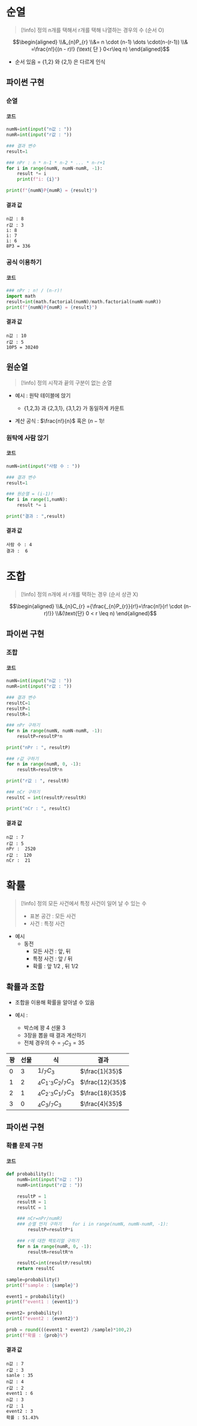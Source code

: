 # 순열

>[!info] 정의 
> n개를 택해서 r개를 택해 나열하는 경우의 수 (순서 O) 

$$\begin{aligned}
\\&_{n}P_{r} 
\\&= n \cdot (n-1) \dots \cdot(n-(r-1))
\\& =\frac{n!}{(n - r)!} (\text{   단 } 0<r\leq n)
\end{aligned}$$


- 순서 있음 = {1,2} 와 {2,1} 은 다르게 인식 

## 파이썬 구현
### 순열 
#### 코드 
```python
numN=int(input("n값 : "))  
numR=int(input("r값 : "))  
  
### 결과 변수  
result=1  
  
### nPr : n * n-1 * n-2 * ... * n-r+1  
for i in range(numN, numN-numR, -1):  
    result *= i  
    print(f"i: {i}")  
  
print(f"{numN}P{numR} = {result}")

```

#### 결과 값
```text
n값 : 8
r값 : 3
i: 8
i: 7
i: 6
8P3 = 336
```

### 공식 이용하기 
#### 코드 
```python
### nPr : n! / (n-r)!
import math  
result=int(math.factorial(numN)/math.factorial(numN-numR))  
print(f"{numN}P{numR} = {result}")
```

#### 결과 값
```text
n값 : 10
r값 : 5
10P5 = 30240
```


## 원순열 

>[!info] 정의 
> 시작과 끝의 구분이 없는 순열
> 

- 예시 : 원탁 테이블에 앉기
	- {1,2,3} 과 {2,3,1}, {3,1,2} 가 동일하게 카운트 

- 계산 공식 : $\frac{n!}{n}$ 혹은 $(n-1)!$

### 원탁에 사람 앉기
#### 코드 
```python
numN=int(input("사람 수 : "))  
  
### 결과 변수  
result=1  
  
### 원순열 = (i-1)!  
for i in range(1,numN):  
    result *= i  
  
print("결과 : ",result)

```

#### 결과 값
```text
사람 수 : 4
결과 :  6
```



# 조합 

>[!info] 정의 
> n개에 서 r개를 택하는 경우 (순서 상관 X)


$$\begin{aligned}
\\&_{n}C_{r} ={\frac{_{n}P_{r}}{r!}=\frac{n!}{r! \cdot (n-r)!}} 
\\&(\text{단} 0 < r \leq n)
\end{aligned}$$

## 파이썬 구현 
### 조합 
#### 코드 
```python
numN=int(input("n값 : "))  
numR=int(input("r값 : "))  
  
### 결과 변수  
resultC=1  
resultP=1  
resultR=1  
  
### nPr 구하기  
for n in range(numN, numN-numR, -1):  
    resultP=resultP*n  
  
print("nPr : ", resultP)  
  
### r값 구하기  
for n in range(numR, 0, -1):  
    resultR=resultR*n  
  
print("r값 : ", resultR)  
  
### nCr 구하기  
resultC = int(resultP/resultR)  
  
print("nCr : ", resultC)

```

#### 결과 값
```text
n값 : 7
r값 : 5
nPr :  2520
r값 :  120
nCr :  21
```


# 확률 

>[!info] 정의 
> 모든 사건에서 특정 사건이 일어 날 수 있는 수 
> - 표본 공간 : 모든 사건 
> - 사건 : 특정 사건 

- 예시 
	- 동전 
		- 모든 사건 : 앞, 뒤
		- 특정 사건 : 앞 / 뒤
		- 확률 : 앞 1/2 , 뒤 1/2

## 확률과 조합 
- 조합을 이용해 확률을 알아낼 수 있음 

- 예시 :
	- 박스에 꽝 4 선물 3 
	- 3장을 뽑을 때  결과 계산하기 
	- 전체 경우의 수 = $_{7}C_{3}=35$

| 꽝   | 선물  | 식                                   | 결과              |
| --- | --- | ----------------------------------- | --------------- |
| 0   | 3   | $1/_{7}C_{3}$                       | $\frac{1}{35}$  |
| 1   | 2   | $_{4}C_{1}\cdot_{3}C_{2}/_{7}C_{3}$ | $\frac{12}{35}$ |
| 2   | 1   | $_{4}C_{2}\cdot_{3}C_{1}/_{7}C_{3}$ | $\frac{18}{35}$ |
| 3   | 0   | $_{4}C_{3}/_{7}C_{3}$               | $\frac{4}{35}$  |

##  파이썬 구현 
### 확률 문제 구현
#### 코드 
```python
def probability():  
    numN=int(input("n값 : "))  
    numR=int(input("r값 : "))  
  
    resultP = 1  
    resultR = 1  
    resultC = 1  
  
    ### nCr=nPr/numR)  
    ### 순열 먼저 구하기    for i in range(numN, numN-numR, -1):  
        resultP=resultP*i  
  
    ### r에 대한 팩토리얼 구하기  
    for n in range(numR, 0, -1):  
        resultR=resultR*n  
  
    resultC=int(resultP/resultR)  
    return resultC  
  
sample=probability()  
print(f"sample : {sample}")  
  
event1 = probability()  
print(f"event1 : {event1}")  
  
event2= probability()  
print(f"event2 : {event2}")  
  
prob = round(((event1 * event2) /sample)*100,2)  
print(f"확률 : {prob}%")

```

#### 결과 값
```text
n값 : 7
r값 : 3
sanle : 35
n값 : 4
r값 : 2
event1 : 6
n값 : 3
r값 : 1
event2 : 3
확률 : 51.43%
```





